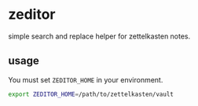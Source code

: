 # zeditor

simple search and replace helper for zettelkasten notes.

## usage

You must set `ZEDITOR_HOME` in your environment.

```sh
export ZEDITOR_HOME=/path/to/zettelkasten/vault
```
